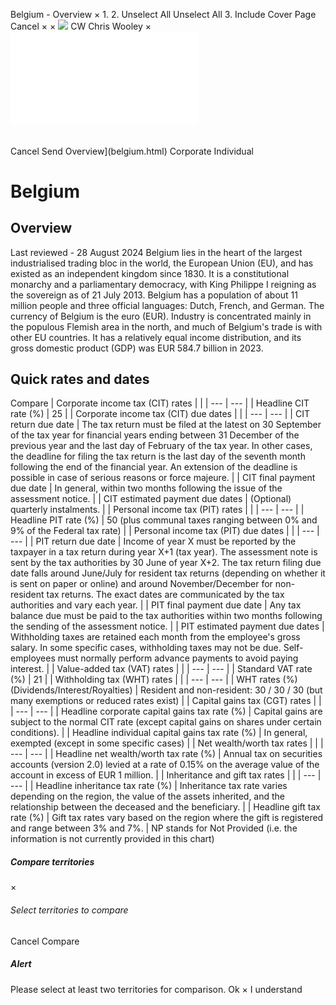 Belgium - Overview
×
1.
2.
Unselect All
Unselect All
3.
Include Cover Page
Cancel
×
×
![](-/media/world-wide-tax-summaries/attachments/global---chris-wooley.ashx%3Frev=ac5e5f3223b34096b1afc2a6009c7320&revision=ac5e5f32-23b3-4096-b1af-c2a6009c7320&hash=859B7ADC84DC2CBEC9760E9E6EE7DE6D0A8BFCDF)
CW
Chris Wooley
×
![](belgium.html)
######
Cancel
Send
Overview](belgium.html)
Corporate
Individual
# Belgium
## Overview
Last reviewed - 28 August 2024
Belgium lies in the heart of the largest industrialised trading bloc in the world, the European Union (EU), and has existed as an independent kingdom since 1830. It is a constitutional monarchy and a parliamentary democracy, with King Philippe I reigning as the sovereign as of 21 July 2013. Belgium has a population of about 11 million people and three official languages: Dutch, French, and German. The currency of Belgium is the euro (EUR).
Industry is concentrated mainly in the populous Flemish area in the north, and much of Belgium's trade is with other EU countries. It has a relatively equal income distribution, and its gross domestic product (GDP) was EUR 584.7 billion in 2023.
## Quick rates and dates
Compare
| Corporate income tax (CIT) rates | |
| --- | --- |
| Headline CIT rate (%) | 25 |
| Corporate income tax (CIT) due dates | |
| --- | --- |
| CIT return due date | The tax return must be filed at the latest on 30 September of the tax year for financial years ending between 31 December of the previous year and the last day of February of the tax year. In other cases, the deadline for filing the tax return is the last day of the seventh month following the end of the financial year. An extension of the deadline is possible in case of serious reasons or force majeure. |
| CIT final payment due date | In general, within two months following the issue of the assessment notice. |
| CIT estimated payment due dates | (Optional) quarterly instalments. |
| Personal income tax (PIT) rates | |
| --- | --- |
| Headline PIT rate (%) | 50 (plus communal taxes ranging between 0% and 9% of the Federal tax rate) |
| Personal income tax (PIT) due dates | |
| --- | --- |
| PIT return due date | Income of year X must be reported by the taxpayer in a tax return during year X+1 (tax year). The assessment note is sent by the tax authorities by 30 June of year X+2.  The tax return filing due date falls around June/July for resident tax returns (depending on whether it is sent on paper or online) and around November/December for non-resident tax returns. The exact dates are communicated by the tax authorities and vary each year. |
| PIT final payment due date | Any tax balance due must be paid to the tax authorities within two months following the sending of the assessment notice. |
| PIT estimated payment due dates | Withholding taxes are retained each month from the employee's gross salary.  In some specific cases, withholding taxes may not be due.  Self-employees must normally perform advance payments to avoid paying interest. |
| Value-added tax (VAT) rates | |
| --- | --- |
| Standard VAT rate (%) | 21 |
| Withholding tax (WHT) rates | |
| --- | --- |
| WHT rates (%) (Dividends/Interest/Royalties) | Resident and non-resident: 30 / 30 / 30 (but many exemptions or reduced rates exist) |
| Capital gains tax (CGT) rates | |
| --- | --- |
| Headline corporate capital gains tax rate (%) | Capital gains are subject to the normal CIT rate (except capital gains on shares under certain conditions). |
| Headline individual capital gains tax rate (%) | In general, exempted (except in some specific cases) |
| Net wealth/worth tax rates | |
| --- | --- |
| Headline net wealth/worth tax rate (%) | Annual tax on securities accounts (version 2.0) levied at a rate of 0.15% on the average value of the account in excess of EUR 1 million. |
| Inheritance and gift tax rates | |
| --- | --- |
| Headline inheritance tax rate (%) | Inheritance tax rate varies depending on the region, the value of the assets inherited, and the relationship between the deceased and the beneficiary. |
| Headline gift tax rate (%) | Gift tax rates vary based on the region where the gift is registered and range between 3% and 7%. |
NP stands for Not Provided (i.e. the information is not currently provided in this chart)
##### Compare territories
×
###### Select territories to compare
#####
Cancel
Compare
##### Alert
Please select at least two territories for comparison.
Ok
×
I understand